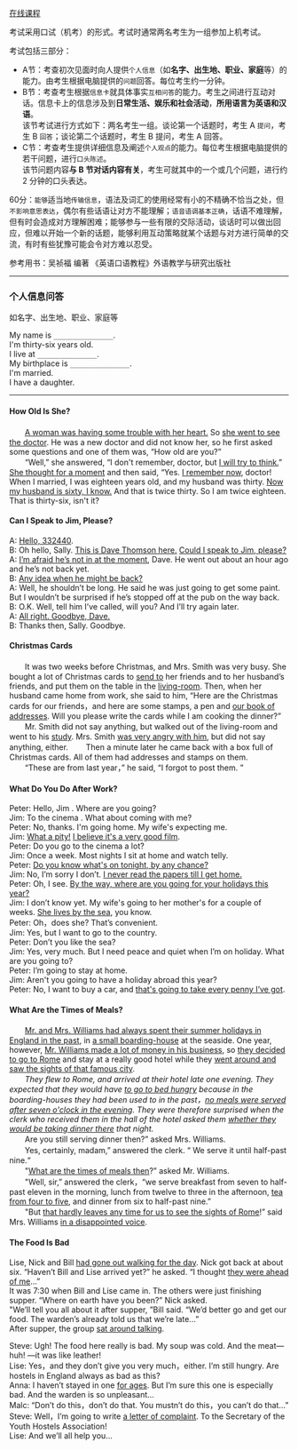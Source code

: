 [在线课程](https://my.lexue-cloud.com/courseMng)

考试采用口试（机考）的形式。考试时通常两名考生为一组参加上机考试。

考试包括三部分：
- A节：考查初次见面时向人提供`个人信息`（如**名字、出生地、职业、家庭**等）的能力。由考生根据电脑提供的`问题`回答。每位考生约一分钟。
- B节：考查考生根据`信息卡`就具体事实`互相问答`的能力。考生之间进行互动对话。信息卡上的信息涉及到**日常生活、娱乐和社会活动**，**所用语言为英语和汉语**。<br/>
该节考试进行方式如下：两名考生一组。谈论第一个话题时，考生 A `提问`，考生 B `回答`；谈论第二个话题时，考生 B 提问，考生 A 回答。
- C节：考查考生提供详细信息及阐述`个人观点`的能力。每位考生根据电脑提供的若干问题，进行`口头陈述`。<br/>
该节问题内容**与 B 节对话内容有关**，考生可就其中的一个或几个问题，进行约 2 分钟的口头表达。

60分：`能够`适当地`传输信息`，语法及词汇的使用经常有小的不精确不恰当之处，但`不影响意思表达`，偶尔有些话语让对方不能理解；`语音语调基本正确`，话语不难理解，但有时会造成对方理解困难；能够参与一些有限的交际活动，谈话时可以做出回应，但难以开始一个新的话题，能够利用互动策略就某个话题与对方进行简单的交流，有时有些犹豫可能会令对方难以忍受。

参考用书：吴祯福 编著 《英语口语教程》外语教学与研究出版社

---

### 个人信息问答

如名字、出生地、职业、家庭等

My name is `_______________`.<br/>
I'm thirty-six years old.<br/>
I live at  `_______________`.<br/>
My birthplace is  `_______________`.<br/>
I'm married.<br/>
I have a daughter.<br/>

---

#### How Old Is She?

　　<u>A woman was having some trouble with her heart.</u> So <u>she went to see the doctor</u>. He was a new doctor and did not know her, so he first asked some questions and one of them was, “How old are you?”<br/>
　　“Well,” she answered, “I don't remember, doctor, but <u>I will try to think.</u>” <u>She thought for a moment</u> and then said, “Yes. <u>I remember now</u>, doctor! When I married, I was eighteen years old, and my husband was thirty. <u>Now my husband is sixty, I know.</u> And that is twice thirty. So I am twice eighteen. That is thirty-six, isn't it?

#### Can I Speak to Jim, Please?

A: <u>Hello, 332440</u>.<br/>
B: Oh hello, Sally. <u>This is Dave Thomson here.</u> <u>Could I speak to Jim, please?</u><br/>
A: <u>I’m afraid he’s not in at the moment</u>, Dave. He went out about an hour ago and he’s not back yet.<br/>
B: <u>Any idea when he might be back?</u><br/>
A: Well, he shouldn’t be long. He said he was just going to get some paint. But I wouldn’t be surprised if he’s stopped off at the pub on the way back.<br/>
B: O.K. Well, tell him I’ve called, will you? And I’ll try again later.<br/>
A: <u>All right. Goodbye, Dave.</u><br/>
B: Thanks then, Sally. Goodbye.

#### Christmas Cards

　　It was two weeks before Christmas, and Mrs. Smith was very busy. She bought a lot of Christmas cards to <u>send to</u> her friends and to her husband’s friends, and put them on the table in the <u>living-room</u>. Then, when her husband came home from work, she said to him, “Here are the Christmas cards for our friends，and here are some stamps, a pen and <u>our book of addresses</u>. Will you please write the cards while I am cooking the dinner?”<br/>
　　Mr. Smith did not say anything, but walked out of the living-room and went to his <u>study</u>. Mrs. Smith <u>was very angry with him</u>, but did not say anything, either.
　　Then a minute later he came back with a box full of Christmas cards. All of them had addresses and stamps on them.<br/>
　　“These are from last year，” he said, “I forgot to post them. ”

#### What Do You Do After Work?

Peter: Hello, Jim . Where are you going?<br/>
Jim: To the cinema . What about coming with me?<br/>
Peter: No, thanks. I'm going home. My wife's expecting me.<br/>
Jim: <u>What a pity!</u> <u>I believe it's a very good film</u>.<br/>
Peter: Do you go to the cinema a lot?<br/>
Jim: Once a week. Most nights I sit at home and watch telly.<br/>
Peter: <u>Do you know what's on tonight, by any chance?</u><br/>
Jim: No, I’m sorry I don’t. <u>I never read the papers till I get home.</u><br/>
Peter: Oh, I see. <u>By the way, where are you going for your holidays this year?</u><br/>
Jim: I don’t know yet. My wife's going to her mother's for a couple of weeks. <u>She lives by the sea</u>, you know.<br/>
Peter: Oh，does she? That’s convenient.<br/>
Jim: Yes, but I want to go to the country.<br/>
Peter: Don’t you like the sea?<br/>
Jim: Yes, very much. But I need peace and quiet when I’m on holiday. What are you going to?<br/>
Peter: I’m going to stay at home.<br/>
Jim: Aren't you going to have a holiday abroad this year?<br/>
Peter: No, I want to buy a car, and <u>that's going to take every penny I’ve got</u>.

#### What Are the Times of Meals?

　　<u>Mr. and Mrs. Williams had always spent their summer holidays in England in the past</u>, in <u>a small boarding-house</u> at the seaside. One year, however, <u>Mr. Williams made a lot of money in his business</u>, so <u>they decided to go to Rome</u> and stay at a really good hotel while they <u>went around and saw the sights of that famous city</u>.<br/>
　　*They flew to Rome, and arrived at their hotel late one evening. They expected that they would have <u>to go to bed hungry</u> because in the boarding-houses they had been used to in the past，<u>no meals were served after seven o'clock in the evening</u>. They were therefore surprised when the clerk who received them in the hall of the hotel asked them <u>whether they would be taking dinner there</u> that night.*<br/>
　　Are you still serving dinner then?” asked Mrs. Williams.<br/>
　　Yes, certainly, madam,” answered the clerk. “ We serve it until half-past nine.“<br/>
　　"<u>What are the times of meals then</u>?” asked Mr. Williams.<br/>
　　"Well, sir,” answered the clerk，“we serve breakfast from seven to half- past eleven in the morning, lunch from twelve to three in the afternoon, <u>tea from four to five</u>, and dinner from six to half-past nine.”<br/>
　　"But <u>that hardly leaves any time for us to see the sights of Rome</u>!” said Mrs. Williams <u>in a disappointed voice</u>.

#### The Food Is Bad

Lise, Nick and Bill <u>had gone out walking for the day</u>. Nick got back at about six. “Haven’t Bill and Lise arrived yet?” he asked. “I thought <u>they were ahead of me</u>...”<br/>
It was 7:30 when Bill and Lise came in. The others were just finishing supper. “Where on earth have you been?” Nick asked.<br/>
"We’ll tell you all about it after supper, ”Bill said. “We’d better go and get our food. The warden’s already told us that we’re late...”<br/>
After supper, the group <u>sat around talking</u>.

Steve: Ugh! The food here really is bad. My soup was cold. And the meat—huh! —it was like leather!<br/>
Lise: Yes，and they don’t give you very much，either. I’m still hungry. Are hostels in England always as bad as this?<br/>
Anna: I haven’t stayed in one <u>for ages</u>. But I’m sure this one is especially bad. And the warden is so unpleasant...<br/>
Malc: “Don’t do this，don’t do that. You mustn’t do this，you can’t do that...”<br/>
Steve: Well，I’m going to write <u>a letter of complaint</u>. To the Secretary of the Youth Hostels Association!<br/>
Lise: And we’ll all help you...